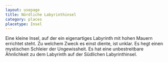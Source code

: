 ```yaml
---
layout: usepage
title: Nördliche Labyrinthinsel
category: places
placetype: Insel
---
```


Eine kleine Insel, auf der ein eigenartiges Labyrinth mit hohen Mauern errichtet steht. Zu welchem Zweck es einst
diente, ist unklar. Es hegt einen mystischen Schleier der Ungewissheit. Es hat eine unbestreitbare Ähnlichkeit zu dem
Labyrinth auf der Südlichen Labyrinthinsel.